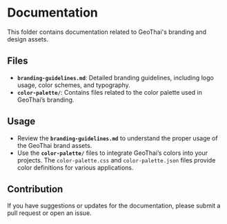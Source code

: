 # Documentation

This folder contains documentation related to GeoThai's branding and design assets.

## Files

- **`branding-guidelines.md`**: Detailed branding guidelines, including logo usage, color schemes, and typography.
- **`color-palette/`**: Contains files related to the color palette used in GeoThai’s branding.

## Usage

- Review the **`branding-guidelines.md`** to understand the proper usage of the GeoThai brand assets.
- Use the **`color-palette/`** files to integrate GeoThai’s colors into your projects. The `color-palette.css` and `color-palette.json` files provide color definitions for various applications.

## Contribution

If you have suggestions or updates for the documentation, please submit a pull request or open an issue.
